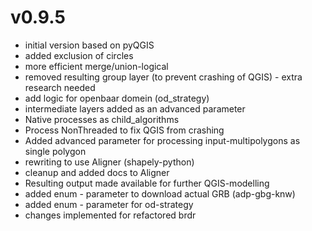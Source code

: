
# v0.9.5 

 - initial version based on pyQGIS
 - added exclusion of circles
 - more efficient merge/union-logical
 - removed resulting group layer (to prevent crashing of QGIS) - extra research needed
 - add logic for openbaar domein (od_strategy)
 - intermediate layers added as an advanced parameter
 - Native processes as child_algorithms
 - Process NonThreaded to fix QGIS from crashing
 - Added advanced parameter for processing input-multipolygons as single polygon
 - rewriting to use Aligner (shapely-python)
 - cleanup and added docs to Aligner
 - Resulting output made available for further QGIS-modelling
 - added enum - parameter to download actual GRB (adp-gbg-knw)
 - added enum - parameter for od-strategy
 - changes implemented for refactored brdr
